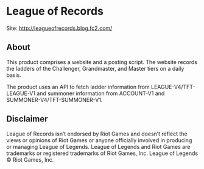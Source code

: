 # League of Records
Site: http://leagueofrecords.blog.fc2.com/

## About
This product comprises a website and a posting script. The website records the ladders of the Challenger, Grandmaster, and Master tiers on a daily basis.

The product uses an API to fetch ladder information from LEAGUE-V4/TFT-LEAGUE-V1 and summoner information from ACCOUNT-V1 and SUMMONER-V4/TFT-SUMMONER-V1.

## Disclaimer
League of Records isn’t endorsed by Riot Games and doesn’t reflect the views or opinions of Riot Games or anyone officially involved in producing or managing League of Legends. League of Legends and Riot Games are trademarks or registered trademarks of Riot Games, Inc. League of Legends © Riot Games, Inc.

